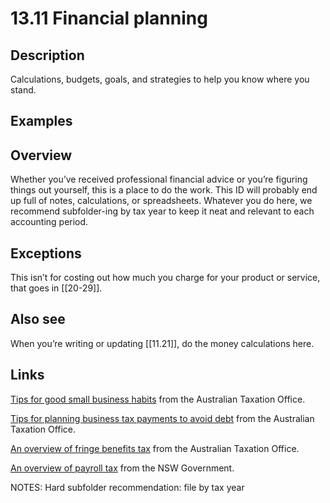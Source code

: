 # 13.11 Financial planning

## Description

Calculations, budgets, goals, and strategies to help you know where you stand.

## Examples

## Overview

Whether you’ve received professional financial advice or you’re figuring things out yourself, this is a place to do the work. This ID will probably end up full of notes, calculations, or spreadsheets. Whatever you do here, we recommend subfolder-ing by tax year to keep it neat and relevant to each accounting period.

## Exceptions

This isn’t for costing out how much you charge for your product or service, that goes in [[20-29]].

## Also see

When you’re writing or updating [[11.21]], do the money calculations here.

## Links

[Tips for good small business habits](https://www.ato.gov.au/businesses-and-organisations/starting-registering-or-closing-a-business/starting-your-own-business/small-business-habits#atid=e821a9acaa940339) from the Australian Taxation Office.

[Tips for planning business tax payments to avoid debt](https://www.ato.gov.au/individuals-and-families/paying-the-ato/help-with-paying/managing-payments) from the Australian Taxation Office.

[An overview of fringe benefits tax](https://www.ato.gov.au/businesses-and-organisations/hiring-and-paying-your-workers/fringe-benefits-tax/how-fringe-benefits-tax-works) from the Australian Taxation Office.

[An overview of payroll tax](https://www.revenue.nsw.gov.au/taxes-duties-levies-royalties/payroll-tax/getting-started/what-is-payroll-tax) from the NSW Government.

NOTES:
Hard subfolder recommendation: file by tax year
